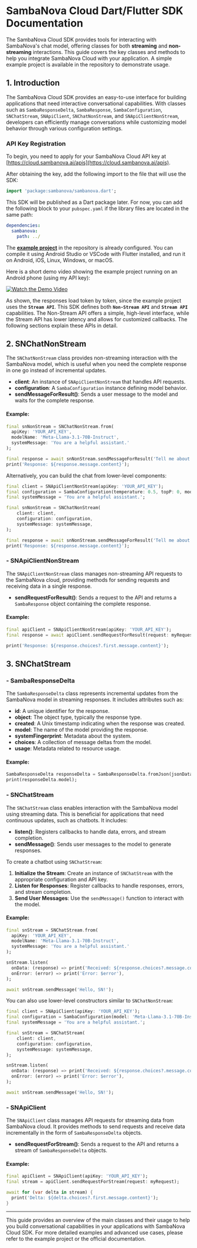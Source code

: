 # SambaNova Cloud Dart/Flutter SDK Documentation

The SambaNova Cloud SDK provides tools for interacting with SambaNova's chat model, offering classes for both **streaming** and **non-streaming** interactions. This guide covers the key classes and methods to help you integrate SambaNova Cloud with your application. A simple example project is available in the repository to demonstrate usage.

## 1. **Introduction**

The SambaNova Cloud SDK provides an easy-to-use interface for building applications that need interactive conversational capabilities. With classes such as `SambaResponseDelta`, `SambaResponse`, `SambaConfiguration`, `SNChatStream`, `SNApiClient`, `SNChatNonStream`, and `SNApiClientNonStream`, developers can efficiently manage conversations while customizing model behavior through various configuration settings.

### API Key Registration
To begin, you need to apply for your SambaNova Cloud API key at [https://cloud.sambanova.ai/apis](https://cloud.sambanova.ai/apis).

After obtaining the key, add the following import to the file that will use the SDK:

```dart
import 'package:sambanova/sambanova.dart';
```

This SDK will be published as a Dart package later. For now, you can add the following block to your `pubspec.yaml` if the library files are located in the same path:

```yaml
dependencies:
  sambanova:
    path: ../
```

The [**example project**](example) in the repository is already configured. You can compile it using Android Studio or VSCode with Flutter installed, and run it on Android, iOS, Linux, Windows, or macOS.

Here is a short demo video showing the example project running on an Android phone (using my API key):

[![Watch the Demo Video](https://img.youtube.com/vi/isG1NPw4xKs/maxresdefault.jpg)](https://youtu.be/isG1NPw4xKs)

As shown, the responses load token by token, since the example project uses the **`Stream API`**. This SDK defines both **`Non-Stream API`** and **`Stream API`** capabilities. The Non-Stream API offers a simple, high-level interface, while the Stream API has lower latency and allows for customized callbacks. The following sections explain these APIs in detail.

## 2. **SNChatNonStream**

The `SNChatNonStream` class provides non-streaming interaction with the SambaNova model, which is useful when you need the complete response in one go instead of incremental updates.

- **client**: An instance of `SNApiClientNonStream` that handles API requests.
- **configuration**: A `SambaConfiguration` instance defining model behavior.
- **sendMessageForResult()**: Sends a user message to the model and waits for the complete response.

#### Example:

```dart
final snNonStream = SNChatNonStream.from(
  apiKey: 'YOUR_API_KEY',
  modelName: 'Meta-Llama-3.1-70B-Instruct',
  systemMessage: 'You are a helpful assistant.'
);

final response = await snNonStream.sendMessageForResult('Tell me about SambaNova.');
print('Response: ${response.message.content}');
```

Alternatively, you can build the chat from lower-level components:

```dart
final client = SNApiClientNonStream(apiKey: 'YOUR_API_KEY');
final configuration = SambaConfiguration(temperature: 0.5, topP: 0, model: 'Meta-Llama-3.1-405B-Instruct');
final systemMessage = 'You are a helpful assistant.';

final snNonStream = SNChatNonStream(
    client: client,
    configuration: configuration,
    systemMessage: systemMessage,
);

final response = await snNonStream.sendMessageForResult('Tell me about SambaNova.');
print('Response: ${response.message.content}');
```

### - **SNApiClientNonStream**

The `SNApiClientNonStream` class manages non-streaming API requests to the SambaNova cloud, providing methods for sending requests and receiving data in a single response.

- **sendRequestForResult()**: Sends a request to the API and returns a `SambaResponse` object containing the complete response.

#### Example:

```dart
final apiClient = SNApiClientNonStream(apiKey: 'YOUR_API_KEY');
final response = await apiClient.sendRequestForResult(request: myRequest);

print('Response: ${response.choices?.first.message.content}');
```

## 3. **SNChatStream**

### - **SambaResponseDelta**

The `SambaResponseDelta` class represents incremental updates from the SambaNova model in streaming responses. It includes attributes such as:

- **id**: A unique identifier for the response.
- **object**: The object type, typically the response type.
- **created**: A Unix timestamp indicating when the response was created.
- **model**: The name of the model providing the response.
- **systemFingerprint**: Metadata about the system.
- **choices**: A collection of message deltas from the model.
- **usage**: Metadata related to resource usage.

#### Example:

```dart
SambaResponseDelta responseDelta = SambaResponseDelta.fromJson(jsonData);
print(responseDelta.model);
```

### - **SNChatStream**

The `SNChatStream` class enables interaction with the SambaNova model using streaming data. This is beneficial for applications that need continuous updates, such as chatbots. It includes:

- **listen()**: Registers callbacks to handle data, errors, and stream completion.
- **sendMessage()**: Sends user messages to the model to generate responses.

To create a chatbot using `SNChatStream`:

1. **Initialize the Stream**: Create an instance of `SNChatStream` with the appropriate configuration and API key.
2. **Listen for Responses**: Register callbacks to handle responses, errors, and stream completion.
3. **Send User Messages**: Use the `sendMessage()` function to interact with the model.

#### Example:

```dart
final snStream = SNChatStream.from(
  apiKey: 'YOUR_API_KEY',
  modelName: 'Meta-Llama-3.1-70B-Instruct',
  systemMessage: 'You are a helpful assistant.'
);

snStream.listen(
  onData: (response) => print('Received: ${response.choices?.message.content}'),
  onError: (error) => print('Error: $error'),
);

await snStream.sendMessage('Hello, SN!');
```

You can also use lower-level constructors similar to `SNChatNonStream`:

```dart
final client = SNApiClient(apiKey: 'YOUR_API_KEY');
final configuration = SambaConfiguration(model: 'Meta-Llama-3.1-70B-Instruct', stream: true);
final systemMessage = 'You are a helpful assistant.';

final snStream = SNChatStream(
    client: client,
    configuration: configuration,
    systemMessage: systemMessage,
);

snStream.listen(
  onData: (response) => print('Received: ${response.choices?.message.content}'),
  onError: (error) => print('Error: $error'),
);

await snStream.sendMessage('Hello, SN!');
```

### - **SNApiClient**

The `SNApiClient` class manages API requests for streaming data from SambaNova cloud. It provides methods to send requests and receive data incrementally in the form of `SambaResponseDelta` objects.

- **sendRequestForStream()**: Sends a request to the API and returns a stream of `SambaResponseDelta` objects.

#### Example:

```dart
final apiClient = SNApiClient(apiKey: 'YOUR_API_KEY');
final stream = apiClient.sendRequestForStream(request: myRequest);

await for (var delta in stream) {
  print('Delta: ${delta.choices?.first.message.content}');
}
```

---

This guide provides an overview of the main classes and their usage to help you build conversational capabilities in your applications with SambaNova Cloud SDK. For more detailed examples and advanced use cases, please refer to the example project or the official documentation.

